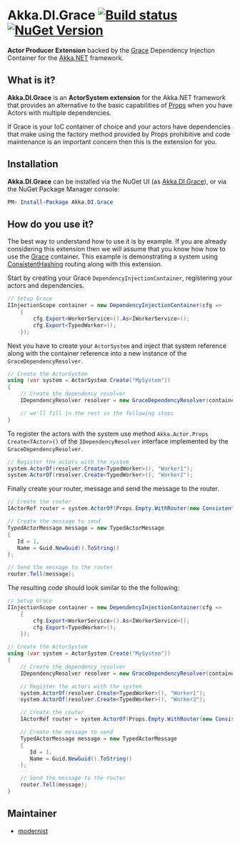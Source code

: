 # Akka.DI.Grace [![Build status](https://ci.appveyor.com/api/projects/status/b5853mjdy5mxrovq/branch/dev?svg=true)](https://ci.appveyor.com/project/akkadotnet-contrib/akka-di-grace/branch/dev) [![NuGet Version](http://img.shields.io/nuget/v/Akka.DI.Grace.svg?style=flat)](https://www.nuget.org/packages/Akka.DI.Grace/)

**Actor Producer Extension** backed by the [Grace](https://github.com/ipjohnson/Grace) Dependency Injection Container for the [Akka.NET](https://github.com/akkadotnet/akka.net) framework.

## What is it?

**Akka.DI.Grace** is an **ActorSystem extension** for the Akka.NET framework that provides an alternative to the basic capabilities of [Props](http://getakka.net/docs/Props) when you have Actors with multiple dependencies.  

If Grace is your IoC container of choice and your actors have dependencies that make using the factory method provided by Props prohibitive and code maintenance is an important concern then this is the extension for you.

## Installation

**Akka.DI.Grace** can be installed via the NuGet UI (as [Akka.DI.Grace](https://www.nuget.org/packages/Akka.DI.Grace/)), or via the NuGet Package Manager console:

```PowerShell
PM> Install-Package Akka.DI.Grace
```

## How do you use it?

The best way to understand how to use it is by example. If you are already considering this extension then we will assume that you know how how to use the [Grace](https://github.com/ipjohnson/Grace) container. This example is demonstrating a system using [ConsistentHashing](http://getakka.net/docs/working-with-actors/Routers#consistenthashing) routing along with this extension.

Start by creating your Grace ```DependencyInjectionContainer```, registering your actors and dependencies.

```csharp
// Setup Grace
IInjectionScope container = new DependencyInjectionContainer(cfg =>
    {
        cfg.Export<WorkerService>().As<IWorkerService>();
        cfg.Export<TypedWorker>();
    });
```

Next you have to create your ```ActorSystem``` and inject that system reference along with the container reference into a new instance of the ```GraceDependencyResolver```.

```csharp
// Create the ActorSystem
using (var system = ActorSystem.Create("MySystem"))
{
    // Create the dependency resolver
    IDependencyResolver resolver = new GraceDependencyResolver(container, system);

    // we'll fill in the rest in the following steps
}
```

To register the actors with the system use method ```Akka.Actor.Props Create<TActor>()``` of the  ```IDependencyResolver``` interface implemented by the ```GraceDependencyResolver```.

```csharp
// Register the actors with the system
system.ActorOf(resolver.Create<TypedWorker>(), "Worker1");
system.ActorOf(resolver.Create<TypedWorker>(), "Worker2");
```

Finally create your router, message and send the message to the router.

```csharp
// Create the router
IActorRef router = system.ActorOf(Props.Empty.WithRouter(new ConsistentHashingGroup(config)));

// Create the message to send
TypedActorMessage message = new TypedActorMessage
{
   Id = 1,
   Name = Guid.NewGuid().ToString()
};

// Send the message to the router
router.Tell(message);
```

The resulting code should look similar to the the following:

```csharp
// Setup Grace
IInjectionScope container = new DependencyInjectionContainer(cfg =>
    {
        cfg.Export<WorkerService>().As<IWorkerService>();
        cfg.Export<TypedWorker>();
    });

// Create the ActorSystem
using (var system = ActorSystem.Create("MySystem"))
{
    // Create the dependency resolver
    IDependencyResolver resolver = new GraceDependencyResolver(container, system);

    // Register the actors with the system
    system.ActorOf(resolver.Create<TypedWorker>(), "Worker1");
    system.ActorOf(resolver.Create<TypedWorker>(), "Worker2");

    // Create the router
    IActorRef router = system.ActorOf(Props.Empty.WithRouter(new ConsistentHashingGroup(config)));

    // Create the message to send
    TypedActorMessage message = new TypedActorMessage
    {
       Id = 1,
       Name = Guid.NewGuid().ToString()
    };

    // Send the message to the router
    router.Tell(message);
}
```

## Maintainer
- [modernist](https://github.com/modernist)